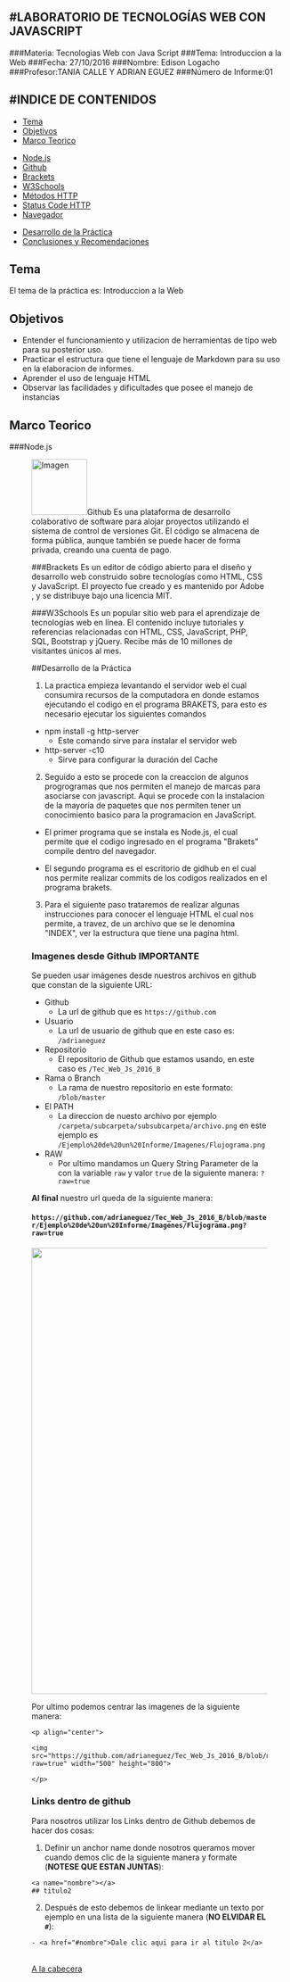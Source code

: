 #LABORATORIO DE TECNOLOGÍAS WEB CON JAVASCRIPT
-------------------------------------------
###Materia: Tecnologias Web con Java Script
###Tema: Introduccion a la Web
###Fecha: 27/10/2016
###Nombre: Edison Logacho
###Profesor:TANIA CALLE Y ADRIAN EGUEZ
###Número de Informe:01

#INDICE DE CONTENIDOS
-------------------------------------------
- <a href="#tema">Tema</a>
- <a href="#objetivos">Objetivos</a>
- <a href="#marco-teorico">Marco Teorico</a>
 * <a href="#node">Node.js </a>
 * <a href="#github">Github</a>
 * <a href="#brak">Brackets</a>
 * <a href="#w3c">W3Schools</a>
 * <a href="#metodos">Métodos HTTP</a>
 * <a href="#status">Status Code HTTP</a>
 * <a href="#navegador">Navegador</a>
- <a href="#desarrollo">Desarrollo de la Práctica</a>
- <a href="#conrec">Conclusiones y Recomendaciones</a> 

<a name="tema"></a>
## Tema
El tema de la práctica es: Introduccion a la Web

<a name="objetivos"></a>
## Objetivos

- Entender el funcionamiento y utilizacion de herramientas de tipo web para su posterior uso.
- Practicar el estructura que tiene el lenguaje de Markdown para su uso en la elaboracion de informes.
- Aprender el uso de lenguaje HTML 
- Observar las facilidades y dificultades que posee el manejo de instancias

<a name="marco-teorico"></a>
## Marco Teorico

###<a name="node">Node.js</a>

<figure data-tpx="center">
    <img src="https://code-maven.com/img/node.png" alt="Imagen" width="100>
</figure>

Es un intérprete JavaScript del lado del servidor, su principal objetivo es permitir a un programador construir aplicaciones altamente escalables y escribir código que maneje decenas de miles de conexiones simultáneas en una sola máquina física.

###<a name="github">Github</a>
Es una plataforma de desarrollo colaborativo de software para alojar proyectos utilizando el sistema de control de versiones Git. El código se almacena de forma pública, aunque también se puede hacer de forma privada, creando una cuenta de pago.

###<a name="brak">Brackets</a>
Es un editor de código abierto para el diseño y desarrollo web construido sobre tecnologías como HTML, CSS y JavaScript. El proyecto fue creado y es mantenido por Adobe , y se distribuye bajo una licencia MIT.

###<a name="w3c">W3Schools</a>
Es un popular sitio web para el aprendizaje de tecnologías web en línea. El contenido incluye tutoriales y referencias relacionadas con HTML, CSS, JavaScript, PHP, SQL, Bootstrap y jQuery. Recibe más de 10 millones de visitantes únicos al mes.

##<a name="desarrollo">Desarrollo de la Práctica</a>

1. La practica empieza levantando el servidor web el cual consumira recursos de la computadora en donde estamos ejecutando el codigo en el programa BRAKETS, para esto es necesario ejecutar los siguientes comandos
 - npm install -g http-server
   * Este comando sirve para instalar el servidor web
 - http-server -c10 
   * Sirve para configurar la duración del Cache

2. Seguido a esto se procede con la creaccion de algunos progrogramas que nos permiten el manejo de marcas para asociarse con javascript. Aqui se procede con la instalacion de la mayoria de paquetes que nos permiten tener un conocimiento basico para la programacion en JavaScript.
 
 - El primer programa que se instala es Node.js, el cual permite que el codigo ingresado en el programa "Brakets" compile dentro del navegador.
 
 
 - El segundo programa es el escritorio de gidhub en el cual nos permite realizar commits de los codigos realizados en el programa brakets.
 

3. Para el siguiente paso trataremos de realizar algunas instrucciones para conocer el lenguaje HTML el cual nos permite, a travez, de un archivo que se le denomina "INDEX", ver la estructura que tiene una pagina html.
 












### Imagenes desde Github **IMPORTANTE**

Se pueden usar imágenes desde nuestros archivos en github que constan de la siguiente URL:

- Github
  * La url de github que es `https://github.com` 
- Usuario
  * La url de usuario de github que en este caso es: `/adrianeguez` 
- Repositorio
  * El repositorio de Github que estamos usando, en este caso es `/Tec_Web_Js_2016_B`
- Rama o  Branch
  * La rama de nuestro repositorio en este formato: `/blob/master`
- El PATH
  * La direccíon de nuesto archivo por ejemplo `/carpeta/subcarpeta/subsubcarpeta/archivo.png` en este ejemplo es `/Ejemplo%20de%20un%20Informe/Imagenes/Flujograma.png` 
- RAW
  * Por ultimo mandamos un Query String Parameter de la con la variable `raw` y valor `true` de la siguiente manera: `?raw=true`
  
**Al final** nuestro url queda de la siguiente manera:

#### `https://github.com/adrianeguez/Tec_Web_Js_2016_B/blob/master/Ejemplo%20de%20un%20Informe/Imagenes/Flujograma.png?raw=true`

<p align="center">
<img src="https://github.com/adrianeguez/Tec_Web_Js_2016_B/blob/master/Ejemplo%20de%20un%20Informe/Imagenes/Flujograma.png?raw=true" width="500" height="800">
</p>

Por ultimo podemos centrar las imagenes de la siguiente manera:


```
<p align="center">

<img src="https://github.com/adrianeguez/Tec_Web_Js_2016_B/blob/master/Ejemplo%20de%20un%20Informe/Imagenes/Flujograma.png?raw=true" width="500" height="800">

</p>
```

### Links dentro de github

Para nosotros utilizar los Links dentro de Github debemos de hacer dos cosas:

1. Definir un anchor name donde nosotros queramos mover cuando demos clic de la siguiente manera y formate (**NOTESE QUE ESTAN JUNTAS**):

  ```
  <a name="nombre"></a>
  ## titulo2
  ```
2. Después de esto debemos de linkear mediante un texto por ejemplo en una lista de la siguiente manera (**NO ELVIDAR EL `#`**):
 
  ```
  - <a href="#nombre">Dale clic aqui para ir al titulo 2</a>
  ```
  <a name="conrec"></a>

<br>
<a href="#cabecera">A la cabecera</a>
















